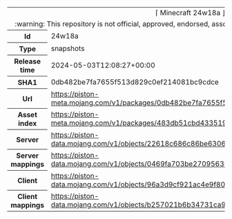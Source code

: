 <html><table>
<tr><td colspan="2" align="center"><img width="0" height="0"><br/>⌈ Minecraft 24w18a ⌋<br/><img width="0" height="0"></td></tr>
<tr><td colspan="2" align="center"><img width="0" height="0"><br/>
:warning: This repository is not official, approved, endorsed, associated or connected with Mojang :warning:
<br/><img width="0" height="0"></td></tr>
<tr><th>Id</th><td>24w18a</td></tr>
<tr><th>Type</th><td>snapshots</td></tr>
<tr><th>Release time</th><td>2024-05-03T12:08:27+00:00</td></tr>
<tr><th>SHA1</th><td>0db482be7fa7655f513d829c0ef214081bc9cdce</td></tr>
<tr><th>Url</th><td><a href="https://piston-meta.mojang.com/v1/packages/0db482be7fa7655f513d829c0ef214081bc9cdce/24w18a.json">https://piston-meta.mojang.com/v1/packages/0db482be7fa7655f513d829c0ef214081bc9cdce/24w18a.json</a></td></tr>
<tr><th>Asset index</th><td><a href="https://piston-meta.mojang.com/v1/packages/483db51cbd4335190b40f225213b7b03a1075a80/17.json">https://piston-meta.mojang.com/v1/packages/483db51cbd4335190b40f225213b7b03a1075a80/17.json</a></td></tr>
<tr><th>Server</th><td><a href="https://piston-data.mojang.com/v1/objects/22618c686c86be630601e5d9fcf581674105c899/server.jar">https://piston-data.mojang.com/v1/objects/22618c686c86be630601e5d9fcf581674105c899/server.jar</a></td></tr>
<tr><th>Server mappings</th><td><a href="https://piston-data.mojang.com/v1/objects/0469fa703be270956360ee9a9d08f4473a939d7b/server.txt">https://piston-data.mojang.com/v1/objects/0469fa703be270956360ee9a9d08f4473a939d7b/server.txt</a></td></tr>
<tr><th>Client</th><td><a href="https://piston-data.mojang.com/v1/objects/96a3d9cf921ac4e9f804b59562b27d2635e3b3e6/client.jar">https://piston-data.mojang.com/v1/objects/96a3d9cf921ac4e9f804b59562b27d2635e3b3e6/client.jar</a></td></tr>
<tr><th>Client mappings</th><td><a href="https://piston-data.mojang.com/v1/objects/b257021b6b34731ca9d3a40035509d6c976400e4/client.txt">https://piston-data.mojang.com/v1/objects/b257021b6b34731ca9d3a40035509d6c976400e4/client.txt</a></td></tr>
</table></html>